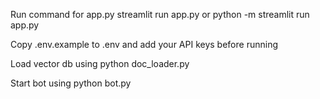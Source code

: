 Run command for app.py 
streamlit run app.py or python -m streamlit run app.py

Copy .env.example to .env and add your API keys before running

Load vector db using
python doc_loader.py

Start bot using
python bot.py
